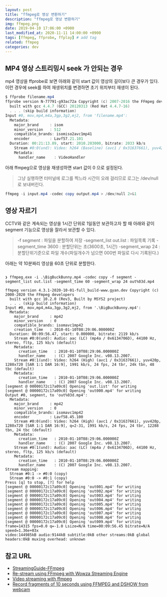 ```yaml
---
layout: post
title: "ffmpeg로 영상 변환하기"
description: "ffmpeg로 영상 변환하기"
img: ffmpeg.png
date: 2019-04-10 17:06:00 +0900
last_modified_at: 2020-11-11 14:00:00 +0900
tags: [ffmpeg, ffprobe, ffplay] # add tag
related: ffmpeg
categories: dev
---
```


## MP4 영상 스트리밍시 seek 가 안되는 경우 

mp4 영상을 ffprobe로 보면 아래와 같이 start 값이 영상의 길이보다 큰 경우가 있다. 
이런 경우에 seek를 하여 재생위치를 변경하면 초기 위치부터 재생이 된다. 

```powershell
$ ffprobe filename.mp4
ffprobe version N-77791-g93ac72a Copyright (c) 2007-2016 the FFmpeg developers
  built with gcc 4.4.7 (GCC) 20120313 (Red Hat 4.4.7-16)
  . . . (skip build information)
Input #0, mov,mp4,m4a,3gp,3g2,mj2, from 'filename.mp4':
  Metadata:
    major_brand     : isom
    minor_version   : 512
    compatible_brands: isomiso2avc1mp41
    encoder         : Lavf57.21.101
  Duration: 00:21:13.89, start: 2010.203000, bitrate: 2033 kb/s
    Stream #0:0(und): Video: h264 (Baseline) (avc1 / 0x31637661), yuv420p(tv, unknown/bt470bg/unknown), 1280x720, 2031 kb/s, 17.49 fps, 180k tbr, 180k tbn, 360k tbc (default)
    Metadata:
      handler_name    : VideoHandler
```

아래 ffmpeg으로 영상을 재생성하면 start 값이 0 으로 설정된다. 
> 그냥 실행하면 터미널에 로그를 찍느라 시간이 오래 걸리므로 로그는 /dev/null 로 보내버린다. 

```powershell
ffmpeg -i input.mp4 -codec copy output.mp4 > /dev/null 2>&1
```

## 영상 자르기 

CCTV와 같은 계속되는 영상을 1시간 단위로 1일동안 보관하고자 할 때 아래와 같이 segment 기능으로 영상을 잘라서 보관할 수 있다. 

> -f segment : 파일을 분할하여 저장
> -segment_list out.list : 파일목록 기록
> -segment_time 3600 : 분할단위는 초(3600초, 1시간)
> -segment_wrap 24 : 분할단위기준으로 파일 개수(파일개수가 넘으면 000번 파일로 다시 기록된다.)

아래는 약 10분짜리 영상을 60초 단위로 분할한다. 

```poewrshell

❯ ffmpeg.exe -i .\BigBuckBunny.mp4 -codec copy -f segment -segment_list out.list -segment_time 60 -segment_wrap 24 out%03d.mp4

ffmpeg version 4.3.1-2020-10-01-full_build-www.gyan.dev Copyright (c) 2000-2020 the FFmpeg developers
  built with gcc 10.2.0 (Rev3, Built by MSYS2 project)
  . . . (skip build information)
Input #0, mov,mp4,m4a,3gp,3g2,mj2, from '.\BigBuckBunny.mp4':
  Metadata:
    major_brand     : mp42
    minor_version   : 0
    compatible_brands: isomavc1mp42
    creation_time   : 2010-01-10T08:29:06.000000Z
  Duration: 00:09:56.47, start: 0.000000, bitrate: 2119 kb/s
    Stream #0:0(und): Audio: aac (LC) (mp4a / 0x6134706D), 44100 Hz, stereo, fltp, 125 kb/s (default)
    Metadata:
      creation_time   : 2010-01-10T08:29:06.000000Z
      handler_name    : (C) 2007 Google Inc. v08.13.2007.
    Stream #0:1(und): Video: h264 (High) (avc1 / 0x31637661), yuv420p, 1280x720 [SAR 1:1 DAR 16:9], 1991 kb/s, 24 fps, 24 tbr, 24k tbn, 48 tbc (default)
    Metadata:
      creation_time   : 2010-01-10T08:29:06.000000Z
      handler_name    : (C) 2007 Google Inc. v08.13.2007.
[segment @ 00000172c17a09c0] Opening 'out.list' for writing
[segment @ 00000172c17a09c0] Opening 'out000.mp4' for writing
Output #0, segment, to 'out%03d.mp4':
  Metadata:
    major_brand     : mp42
    minor_version   : 0
    compatible_brands: isomavc1mp42
    encoder         : Lavf58.45.100
    Stream #0:0(und): Video: h264 (High) (avc1 / 0x31637661), yuv420p, 1280x720 [SAR 1:1 DAR 16:9], q=2-31, 1991 kb/s, 24 fps, 24 tbr, 12288 tbn, 24 tbc (default)
    Metadata:
      creation_time   : 2010-01-10T08:29:06.000000Z
      handler_name    : (C) 2007 Google Inc. v08.13.2007.
    Stream #0:1(und): Audio: aac (LC) (mp4a / 0x6134706D), 44100 Hz, stereo, fltp, 125 kb/s (default)
    Metadata:
      creation_time   : 2010-01-10T08:29:06.000000Z
      handler_name    : (C) 2007 Google Inc. v08.13.2007.
Stream mapping:
  Stream #0:1 -> #0:0 (copy)
  Stream #0:0 -> #0:1 (copy)
Press [q] to stop, [?] for help
[segment @ 00000172c17a09c0] Opening 'out001.mp4' for writing
[segment @ 00000172c17a09c0] Opening 'out002.mp4' for writing
[segment @ 00000172c17a09c0] Opening 'out003.mp4' for writing
[segment @ 00000172c17a09c0] Opening 'out004.mp4' for writing
[segment @ 00000172c17a09c0] Opening 'out005.mp4' for writing
[segment @ 00000172c17a09c0] Opening 'out006.mp4' for writing
[segment @ 00000172c17a09c0] Opening 'out007.mp4' for writing
[segment @ 00000172c17a09c0] Opening 'out008.mp4' for writing
[segment @ 00000172c17a09c0] Opening 'out009.mp4' for writing
frame=14315 fps=0.0 q=-1.0 Lsize=N/A time=00:09:56.45 bitrate=N/A speed=1.36e+03x
video:144985kB audio:9144kB subtitle:0kB other streams:0kB global headers:0kB muxing overhead: unknown
```


## 참고 URL
- [StreamingGuide-FFmpeg](https://trac.ffmpeg.org/wiki/StreamingGuide)
- [Re-stream using FFmpeg with Wowza Streaming Engine](https://www.wowza.com/docs/how-to-restream-using-ffmpeg-with-wowza-streaming-engine) 
- [Video streaming with ffmpeg](https://www.acmesystems.it/ffmpeg)
- [Record fragments of 10 seconds using FFMPEG and DSHOW from webcam](https://superuser.com/questions/1019303/record-fragments-of-10-seconds-using-ffmpeg-and-dshow-from-webcam)



